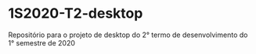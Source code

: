 # 1S2020-T2-desktop
Repositório para o projeto de desktop do 2° termo de desenvolvimento do 1° semestre de 2020
